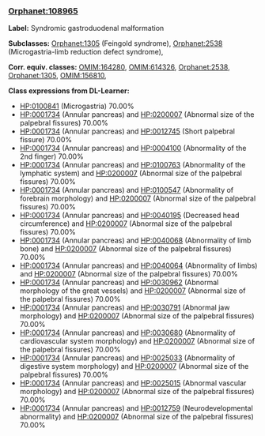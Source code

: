 
### [Orphanet:108965](http://www.orpha.net/ORDO/Orphanet_108965)
**Label:** Syndromic gastroduodenal malformation

**Subclasses:** [Orphanet:1305](http://www.orpha.net/ORDO/Orphanet_1305) (Feingold syndrome), [Orphanet:2538](http://www.orpha.net/ORDO/Orphanet_2538) (Microgastria-limb reduction defect syndrome), 

**Corr. equiv. classes:** [OMIM:164280](http://purl.obolibrary.org/obo/OMIM_164280), [OMIM:614326](http://purl.obolibrary.org/obo/OMIM_614326), [Orphanet:2538](http://www.orpha.net/ORDO/Orphanet_2538), [Orphanet:1305](http://www.orpha.net/ORDO/Orphanet_1305), [OMIM:156810](http://purl.obolibrary.org/obo/OMIM_156810), 

**Class expressions from DL-Learner:**

- [HP:0100841](http://purl.obolibrary.org/obo/HP_0100841) (Microgastria) 70.00%
- [HP:0001734](http://purl.obolibrary.org/obo/HP_0001734) (Annular pancreas) and [HP:0200007](http://purl.obolibrary.org/obo/HP_0200007) (Abnormal size of the palpebral fissures) 70.00%
- [HP:0001734](http://purl.obolibrary.org/obo/HP_0001734) (Annular pancreas) and [HP:0012745](http://purl.obolibrary.org/obo/HP_0012745) (Short palpebral fissure) 70.00%
- [HP:0001734](http://purl.obolibrary.org/obo/HP_0001734) (Annular pancreas) and [HP:0004100](http://purl.obolibrary.org/obo/HP_0004100) (Abnormality of the 2nd finger) 70.00%
- [HP:0001734](http://purl.obolibrary.org/obo/HP_0001734) (Annular pancreas) and [HP:0100763](http://purl.obolibrary.org/obo/HP_0100763) (Abnormality of the lymphatic system) and [HP:0200007](http://purl.obolibrary.org/obo/HP_0200007) (Abnormal size of the palpebral fissures) 70.00%
- [HP:0001734](http://purl.obolibrary.org/obo/HP_0001734) (Annular pancreas) and [HP:0100547](http://purl.obolibrary.org/obo/HP_0100547) (Abnormality of forebrain morphology) and [HP:0200007](http://purl.obolibrary.org/obo/HP_0200007) (Abnormal size of the palpebral fissures) 70.00%
- [HP:0001734](http://purl.obolibrary.org/obo/HP_0001734) (Annular pancreas) and [HP:0040195](http://purl.obolibrary.org/obo/HP_0040195) (Decreased head circumference) and [HP:0200007](http://purl.obolibrary.org/obo/HP_0200007) (Abnormal size of the palpebral fissures) 70.00%
- [HP:0001734](http://purl.obolibrary.org/obo/HP_0001734) (Annular pancreas) and [HP:0040068](http://purl.obolibrary.org/obo/HP_0040068) (Abnormality of limb bone) and [HP:0200007](http://purl.obolibrary.org/obo/HP_0200007) (Abnormal size of the palpebral fissures) 70.00%
- [HP:0001734](http://purl.obolibrary.org/obo/HP_0001734) (Annular pancreas) and [HP:0040064](http://purl.obolibrary.org/obo/HP_0040064) (Abnormality of limbs) and [HP:0200007](http://purl.obolibrary.org/obo/HP_0200007) (Abnormal size of the palpebral fissures) 70.00%
- [HP:0001734](http://purl.obolibrary.org/obo/HP_0001734) (Annular pancreas) and [HP:0030962](http://purl.obolibrary.org/obo/HP_0030962) (Abnormal morphology of the great vessels) and [HP:0200007](http://purl.obolibrary.org/obo/HP_0200007) (Abnormal size of the palpebral fissures) 70.00%
- [HP:0001734](http://purl.obolibrary.org/obo/HP_0001734) (Annular pancreas) and [HP:0030791](http://purl.obolibrary.org/obo/HP_0030791) (Abnormal jaw morphology) and [HP:0200007](http://purl.obolibrary.org/obo/HP_0200007) (Abnormal size of the palpebral fissures) 70.00%
- [HP:0001734](http://purl.obolibrary.org/obo/HP_0001734) (Annular pancreas) and [HP:0030680](http://purl.obolibrary.org/obo/HP_0030680) (Abnormality of cardiovascular system morphology) and [HP:0200007](http://purl.obolibrary.org/obo/HP_0200007) (Abnormal size of the palpebral fissures) 70.00%
- [HP:0001734](http://purl.obolibrary.org/obo/HP_0001734) (Annular pancreas) and [HP:0025033](http://purl.obolibrary.org/obo/HP_0025033) (Abnormality of digestive system morphology) and [HP:0200007](http://purl.obolibrary.org/obo/HP_0200007) (Abnormal size of the palpebral fissures) 70.00%
- [HP:0001734](http://purl.obolibrary.org/obo/HP_0001734) (Annular pancreas) and [HP:0025015](http://purl.obolibrary.org/obo/HP_0025015) (Abnormal vascular morphology) and [HP:0200007](http://purl.obolibrary.org/obo/HP_0200007) (Abnormal size of the palpebral fissures) 70.00%
- [HP:0001734](http://purl.obolibrary.org/obo/HP_0001734) (Annular pancreas) and [HP:0012759](http://purl.obolibrary.org/obo/HP_0012759) (Neurodevelopmental abnormality) and [HP:0200007](http://purl.obolibrary.org/obo/HP_0200007) (Abnormal size of the palpebral fissures) 70.00%


